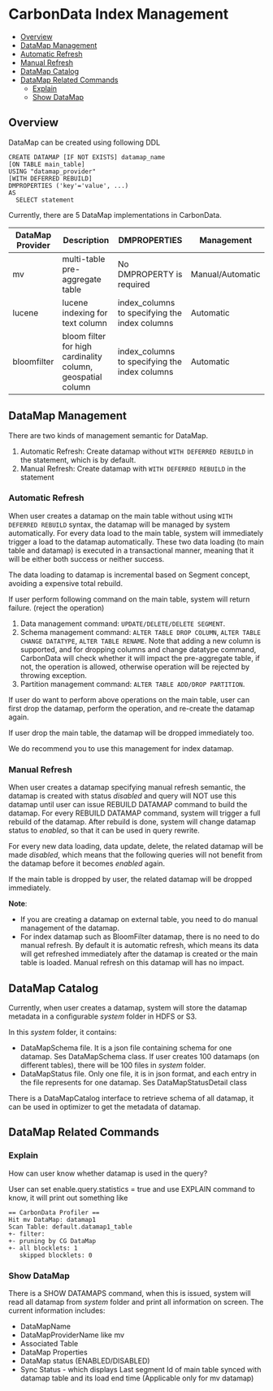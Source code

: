 <!--
    Licensed to the Apache Software Foundation (ASF) under one or more
    contributor license agreements.  See the NOTICE file distributed with
    this work for additional information regarding copyright ownership.
    The ASF licenses this file to you under the Apache License, Version 2.0
    (the "License"); you may not use this file except in compliance with
    the License.  You may obtain a copy of the License at

      http://www.apache.org/licenses/LICENSE-2.0
    
    Unless required by applicable law or agreed to in writing, software
    distributed under the License is distributed on an "AS IS" BASIS,
    WITHOUT WARRANTIES OR CONDITIONS OF ANY KIND, either express or implied.
    See the License for the specific language governing permissions and
    limitations under the License.
-->

# CarbonData Index Management

- [Overview](#overview)
- [DataMap Management](#datamap-management)
- [Automatic Refresh](#automatic-refresh)
- [Manual Refresh](#manual-refresh)
- [DataMap Catalog](#datamap-catalog)
- [DataMap Related Commands](#datamap-related-commands)
  - [Explain](#explain)
  - [Show DataMap](#show-datamap)



## Overview

DataMap can be created using following DDL

```
CREATE DATAMAP [IF NOT EXISTS] datamap_name
[ON TABLE main_table]
USING "datamap_provider"
[WITH DEFERRED REBUILD]
DMPROPERTIES ('key'='value', ...)
AS
  SELECT statement
```

Currently, there are 5 DataMap implementations in CarbonData.

| DataMap Provider | Description                              | DMPROPERTIES                             | Management       |
| ---------------- | ---------------------------------------- | ---------------------------------------- | ---------------- |
| mv               | multi-table pre-aggregate table          | No DMPROPERTY is required                | Manual/Automatic           |
| lucene           | lucene indexing for text column          | index_columns to specifying the index columns | Automatic |
| bloomfilter      | bloom filter for high cardinality column, geospatial column | index_columns to specifying the index columns | Automatic |

## DataMap Management

There are two kinds of management semantic for DataMap.

1. Automatic Refresh: Create datamap without `WITH DEFERRED REBUILD` in the statement, which is by default.
2. Manual Refresh: Create datamap with `WITH DEFERRED REBUILD` in the statement

### Automatic Refresh

When user creates a datamap on the main table without using `WITH DEFERRED REBUILD` syntax, the datamap will be managed by system automatically.
For every data load to the main table, system will immediately trigger a load to the datamap automatically. These two data loading (to main table and datamap) is executed in a transactional manner, meaning that it will be either both success or neither success. 

The data loading to datamap is incremental based on Segment concept, avoiding a expensive total rebuild.

If user perform following command on the main table, system will return failure. (reject the operation)

1. Data management command: `UPDATE/DELETE/DELETE SEGMENT`.
2. Schema management command: `ALTER TABLE DROP COLUMN`, `ALTER TABLE CHANGE DATATYPE`,
   `ALTER TABLE RENAME`. Note that adding a new column is supported, and for dropping columns and
   change datatype command, CarbonData will check whether it will impact the pre-aggregate table, if
    not, the operation is allowed, otherwise operation will be rejected by throwing exception.
3. Partition management command: `ALTER TABLE ADD/DROP PARTITION`.

If user do want to perform above operations on the main table, user can first drop the datamap, perform the operation, and re-create the datamap again.

If user drop the main table, the datamap will be dropped immediately too.

We do recommend you to use this management for index datamap.

### Manual Refresh

When user creates a datamap specifying manual refresh semantic, the datamap is created with status *disabled* and query will NOT use this datamap until user can issue REBUILD DATAMAP command to build the datamap. For every REBUILD DATAMAP command, system will trigger a full rebuild of the datamap. After rebuild is done, system will change datamap status to *enabled*, so that it can be used in query rewrite.

For every new data loading, data update, delete, the related datamap will be made *disabled*,
which means that the following queries will not benefit from the datamap before it becomes *enabled* again.

If the main table is dropped by user, the related datamap will be dropped immediately.

**Note**:
+ If you are creating a datamap on external table, you need to do manual management of the datamap.
+ For index datamap such as BloomFilter datamap, there is no need to do manual refresh.
 By default it is automatic refresh,
 which means its data will get refreshed immediately after the datamap is created or the main table is loaded.
 Manual refresh on this datamap will has no impact.



## DataMap Catalog

Currently, when user creates a datamap, system will store the datamap metadata in a configurable *system* folder in HDFS or S3.

In this *system* folder, it contains:

- DataMapSchema file. It is a json file containing schema for one datamap. Ses DataMapSchema class. If user creates 100 datamaps (on different tables), there will be 100 files in *system* folder.
- DataMapStatus file. Only one file, it is in json format, and each entry in the file represents for one datamap. Ses DataMapStatusDetail class

There is a DataMapCatalog interface to retrieve schema of all datamap, it can be used in optimizer to get the metadata of datamap.



## DataMap Related Commands

### Explain

How can user know whether datamap is used in the query?

User can set enable.query.statistics = true and use EXPLAIN command to know, it will print out something like

```text
== CarbonData Profiler ==
Hit mv DataMap: datamap1
Scan Table: default.datamap1_table
+- filter:
+- pruning by CG DataMap
+- all blocklets: 1
   skipped blocklets: 0
```

### Show DataMap

There is a SHOW DATAMAPS command, when this is issued, system will read all datamap from *system* folder and print all information on screen. The current information includes:

- DataMapName
- DataMapProviderName like mv
- Associated Table
- DataMap Properties
- DataMap status (ENABLED/DISABLED)
- Sync Status - which displays Last segment Id of main table synced with datamap table and its load
  end time (Applicable only for mv datamap)
